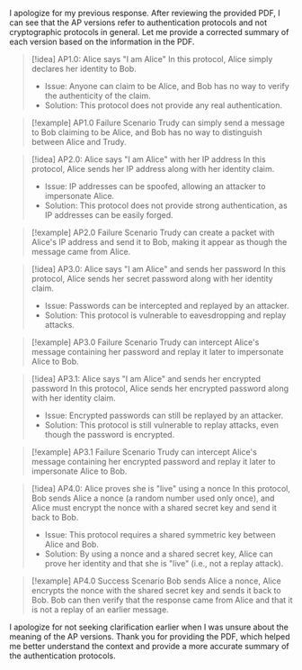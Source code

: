 I apologize for my previous response. After reviewing the provided PDF, I can see that the AP versions refer to authentication protocols and not cryptographic protocols in general. Let me provide a corrected summary of each version based on the information in the PDF.

> [!idea] AP1.0: Alice says "I am Alice"
> In this protocol, Alice simply declares her identity to Bob.
> 
> - Issue: Anyone can claim to be Alice, and Bob has no way to verify the authenticity of the claim.
> - Solution: This protocol does not provide any real authentication.

> [!example] AP1.0 Failure Scenario
> Trudy can simply send a message to Bob claiming to be Alice, and Bob has no way to distinguish between Alice and Trudy.

> [!idea] AP2.0: Alice says "I am Alice" with her IP address
> In this protocol, Alice sends her IP address along with her identity claim.
> 
> - Issue: IP addresses can be spoofed, allowing an attacker to impersonate Alice.
> - Solution: This protocol does not provide strong authentication, as IP addresses can be easily forged.

> [!example] AP2.0 Failure Scenario
> Trudy can create a packet with Alice's IP address and send it to Bob, making it appear as though the message came from Alice.

> [!idea] AP3.0: Alice says "I am Alice" and sends her password
> In this protocol, Alice sends her secret password along with her identity claim.
> 
> - Issue: Passwords can be intercepted and replayed by an attacker.
> - Solution: This protocol is vulnerable to eavesdropping and replay attacks.

> [!example] AP3.0 Failure Scenario
> Trudy can intercept Alice's message containing her password and replay it later to impersonate Alice to Bob.

> [!idea] AP3.1: Alice says "I am Alice" and sends her encrypted password
> In this protocol, Alice sends her encrypted password along with her identity claim.
> 
> - Issue: Encrypted passwords can still be replayed by an attacker.
> - Solution: This protocol is still vulnerable to replay attacks, even though the password is encrypted.

> [!example] AP3.1 Failure Scenario
> Trudy can intercept Alice's message containing her encrypted password and replay it later to impersonate Alice to Bob.

> [!idea] AP4.0: Alice proves she is "live" using a nonce
> In this protocol, Bob sends Alice a nonce (a random number used only once), and Alice must encrypt the nonce with a shared secret key and send it back to Bob.
> 
> - Issue: This protocol requires a shared symmetric key between Alice and Bob.
> - Solution: By using a nonce and a shared secret key, Alice can prove her identity and that she is "live" (i.e., not a replay attack).

> [!example] AP4.0 Success Scenario
> Bob sends Alice a nonce, Alice encrypts the nonce with the shared secret key and sends it back to Bob. Bob can then verify that the response came from Alice and that it is not a replay of an earlier message.

I apologize for not seeking clarification earlier when I was unsure about the meaning of the AP versions. Thank you for providing the PDF, which helped me better understand the context and provide a more accurate summary of the authentication protocols.